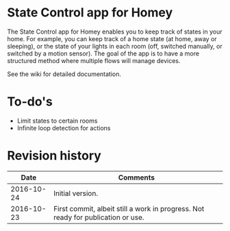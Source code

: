 # State Control app for Homey

The State Control app for Homey enables you to keep track of states in your home. For example, you can keep track of a home state (at home, away or sleeping), or the state of your lights in each room (off, switched manually, or switched by a motion sensor).
The goal of the app is to have a more structured method where multiple flows will manage devices.

See the wiki for detailed documentation.

# To-do's

* Limit states to certain rooms
* Infinite loop detection for actions

# Revision history

| Date          | Comments          |
| ------------- | -------------     |
| 2016-10-24    | Initial version.  |
| 2016-10-23 | First commit, albeit still a work in progress. Not ready for publication or use. |
